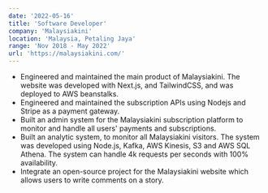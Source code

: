 ```yaml
---
date: '2022-05-16'
title: 'Software Developer'
company: 'Malaysiakini'
location: 'Malaysia, Petaling Jaya'
range: 'Nov 2018 - May 2022'
url: 'https://malaysiakini.com/'
---
```


- Engineered and maintained the main product of Malaysiakini. The website was developed with Next.js, and TailwindCSS, and was deployed to AWS beanstalks.  
- Engineered and maintained the subscription APIs using Nodejs and Stripe as a payment gateway.
- Built an admin system for the Malaysiakini subscription platform to monitor and handle all users' payments and subscriptions.
- Built an analytic system, to monitor all Malaysiakini visitors. The system was developed using Node.js, Kafka, AWS Kinesis, S3 and AWS SQL Athena. The system can handle 4k requests per seconds with 100% availability.
- Integrate an open-source project for the Malaysiakini website which allows users to write comments on a story. 
